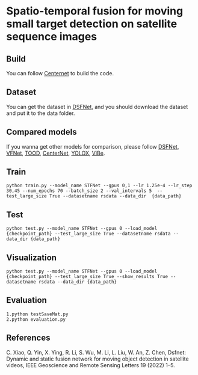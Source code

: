 # Spatio-temporal fusion for moving small target detection on satellite sequence images

## Build
You can follow [Centernet](https://github.com/xingyizhou/CenterNet) to build the code.

## Dataset
You can get the dataset in [DSFNet](https://github.com/ChaoXiao12/Moving-object-detection-DSFNet), and you should  download the dataset and put it to the data folder.

## Compared models
If you wanna get other models for comparison, please follow [DSFNet](https://github.com/ChaoXiao12/Moving-object-detection-DSFNet), [VFNet](https://github.com/hyz-xmaster/VarifocalNet), [TOOD](https://github.com/fcjian/TOOD), [CenterNet](https://github.com/Duankaiwen/CenterNet/tree/c2fdffd4af42ed270542ebebee7081f27dbb2eb1), [YOLOX](https://github.com/Megvii-BaseDetection/YOLOX), [ViBe](http://www.motiondetection.org).

## Train
```
python train.py --model_name STFNet --gpus 0,1 --lr 1.25e-4 --lr_step 30,45 --num_epochs 70 --batch_size 2 --val_intervals 5  --test_large_size True --datasetname rsdata --data_dir  {data_path}
```
## Test
```
python test.py --model_name STFNet --gpus 0 --load_model {checkpoint_path} --test_large_size True --datasetname rsdata --data_dir {data_path}
```
## Visualization
```
python test.py --model_name STFNet --gpus 0 --load_model {checkpoint_path} --test_large_size True --show_results True --datasetname rsdata --data_dir {data_path} 
```
## Evaluation
```
1.python testSaveMat.py
2.python evaluation.py
```

## References
C. Xiao, Q. Yin, X. Ying, R. Li, S. Wu, M. Li, L. Liu, W. An, Z. Chen,
Dsfnet: Dynamic and static fusion network for moving object detection
in satellite videos, IEEE Geoscience and Remote Sensing Letters 19
(2022) 1–5.

